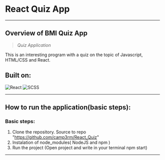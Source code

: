 # React Quiz App
***
## Overview of BMI Quiz App

> *Quiz Application*

This is an interesting program with a quiz on the topic of Javascript, HTML/CSS and React.

## Built on:
![React](https://img.shields.io/badge/-React-61DAFB?logo=react&logoColor=white) ![SCSS](https://img.shields.io/badge/-SCSS-CC6699?logo=sass&logoColor=white)
***

## How to run the application(basic steps):

### Basic steps:
 1. Clone the repository. Source to repo "https://github.com/camp3rm/React_Quiz"
 2. Instalation of node_modules( NodeJS and npm )
 3. Run the project (Open project and write in your terminal npm start)

***
